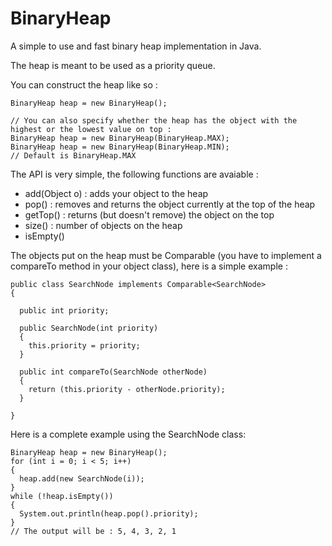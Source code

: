 # BinaryHeap
A simple to use and fast binary heap implementation in Java.

The heap is meant to be used as a priority queue.

You can construct the heap like so :
```
BinaryHeap heap = new BinaryHeap();

// You can also specify whether the heap has the object with the highest or the lowest value on top :
BinaryHeap heap = new BinaryHeap(BinaryHeap.MAX);
BinaryHeap heap = new BinaryHeap(BinaryHeap.MIN);
// Default is BinaryHeap.MAX
```

The API is very simple, the following functions are avaiable :
  - add(Object o) : adds your object to the heap
  - pop() : removes and returns the object currently at the top of the heap
  - getTop() : returns (but doesn't remove) the object on the top
  - size() : number of objects on the heap
  - isEmpty()

The objects put on the heap must be Comparable (you have to implement a compareTo method in your object class), here is a simple example :
```
public class SearchNode implements Comparable<SearchNode>
{

  public int priority;
  
  public SearchNode(int priority)
  {
    this.priority = priority;
  }
  
  public int compareTo(SearchNode otherNode)
  {
    return (this.priority - otherNode.priority);
  }

}
```
Here is a complete example using the SearchNode class:
```
BinaryHeap heap = new BinaryHeap();
for (int i = 0; i < 5; i++)
{
  heap.add(new SearchNode(i));
}
while (!heap.isEmpty())
{
  System.out.println(heap.pop().priority);
}
// The output will be : 5, 4, 3, 2, 1
```

